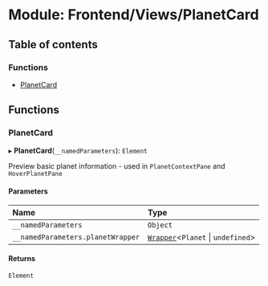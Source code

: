 # Module: Frontend/Views/PlanetCard

## Table of contents

### Functions

- [PlanetCard](Frontend_Views_PlanetCard.md#planetcard)

## Functions

### PlanetCard

▸ **PlanetCard**(`__namedParameters`): `Element`

Preview basic planet information - used in `PlanetContextPane` and `HoverPlanetPane`

#### Parameters

| Name                              | Type                                                                               |
| :-------------------------------- | :--------------------------------------------------------------------------------- |
| `__namedParameters`               | `Object`                                                                           |
| `__namedParameters.planetWrapper` | [`Wrapper`](../classes/Backend_Utils_Wrapper.Wrapper.md)<`Planet` \| `undefined`\> |

#### Returns

`Element`
